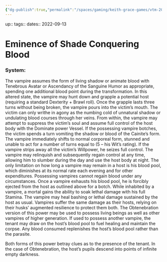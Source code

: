 ```yaml
---
{"dg-publish":true,"permalink":"/spaces/gaming/keith-grace-games/vtm-2022/areas/characters/eminence-of-shade-conquering-blood/","dgHomeLink":true,"dgPassFrontmatter":true}
---
```


up:: 
tags:: 
dates:: 2022-09-13

# Eminence of Shade Conquering Blood

### System: 

The vampire assumes the form of living shadow or animate blood with Tenebrous Avatar or Ascendancy of the Sanguine Humor as appropriate, spending one additional blood point during the transformation. In this altered state, the vampire may hunt down and grapple a potential host (requiring a standard Dexterity + Brawl roll). Once the grapple lasts three turns without being broken, the vampire pours into the victim’s mouth. The victim can only writhe in agony as the numbing cold of unnatural shadow or undulating blood courses through her veins. From within, the vampire may attempt to suppress the victim’s soul and assume full control of the host body with the Dominate power Vessel. If the possessing vampire botches, the victim spends a turn vomiting the shadow or blood of the Cainite’s form. The vampire immediately shifts to normal corporeal form, stunned and unable to act for a number of turns equal to (5 – his Wit’s rating). If the vampire strips away all the victim’s Willpower, he seizes full control. The vampire may relinquish and subsequently regain control at any time, allowing him to slumber during the day and use the host body at night. The only limitation on how long a vampire may remain in a host is his blood pool, which diminishes at its normal rate each evening and for other expenditures. Possessing vampires cannot regain blood under any circumstances. Once a vampire exhausts his blood pool, he is forcibly ejected from the host as outlined above for a botch. While inhabited by a vampire, a mortal gains the ability to soak lethal damage with his full Stamina. The vampire may heal bashing or lethal damage sustained by the host as usual. Vampires suffer the same damage as their hosts, relying on their husks’ augmented resilience to protect them both.
The Obtenebration version of this power may be used to possess living beings as well as other vampires of higher generation. If used to possess another vampire, the tenant may draw on the host’s blood pool to fuel healing and maintain the corpse. Any blood consumed replenishes the host’s blood pool rather than the parasite. 

Both forms of this power betray clues as to the presence of the tenant. In the case of Obtenebration, the host’s pupils descend into points of infinite empty darkness.